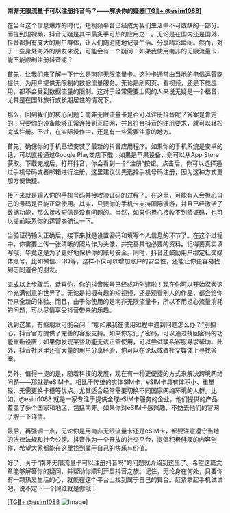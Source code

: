 **南非无限流量卡可以注册抖音吗？——解决你的疑惑[[TG💪+ @esim1088](https://t.me/s/esim1088)]**

在当今这个信息爆炸的时代，短视频平台已经成为我们生活中不可或缺的一部分。而提到短视频，抖音无疑是其中最炙手可热的应用之一。无论是在国内还是国外，抖音都拥有庞大的用户群体，让人们随时随地记录生活、分享精彩瞬间。然而，对于一些身处海外的朋友来说，可能会有一个疑问：如果我使用南非的无限流量卡，能不能顺利注册抖音呢？

首先，让我们来了解一下什么是南非无限流量卡。这种卡通常由当地的电信运营商提供，为用户提供无限制的数据流量服务。无论是刷网页、看视频，还是下载应用，都不会受到数据流量的限制。这对于经常需要上网的人来说无疑是一个福音，尤其是在国外旅行或长期居住的情况下。

那么，回到我们的核心问题：南非无限流量卡是否可以注册抖音呢？答案是肯定的！只要你的设备能够正常连接到互联网，并且符合抖音的注册要求，就可以轻松完成注册。不过，在实际操作中，还是有一些需要注意的地方。

首先，确保你的手机已经安装了最新的抖音应用程序。如果你的手机系统是安卓的话，可以直接通过Google Play商店下载；如果是苹果设备，则可以从App Store获取。下载完成后，打开抖音，你会看到一个“注册”按钮。点击后，你可以选择通过手机号码或者邮箱进行注册。这里建议优先选择手机号码注册，因为这种方式更加方便快捷。

接下来就是输入你的手机号码并接收验证码的过程了。在这里，可能有人会担心自己的号码是否能正常使用。其实，只要你的手机卡支持国际漫游，并且已经激活了数据功能，那么接收短信是没有问题的。当然，如果你担心接收不到验证码，也可以提前联系你的运营商确认一下。

当验证码输入正确后，接下来就是设置密码和填写个人信息的环节了。在这个过程中，你需要上传一张清晰的照片作为头像，并完善其他必要的资料。记得要真实填写哦，毕竟这是为了更好地保护你的账号安全。同时，抖音还鼓励用户绑定社交媒体账号，比如微信、QQ等，这样不仅可以增加账户的安全性，还能让你更容易找到志同道合的朋友。

完成以上步骤后，恭喜你，你的抖音账号已经成功创建啦！现在你可以开始探索这个充满创意的世界了。无论是拍摄有趣的短视频，还是观看别人的作品，都会给你带来全新的体验。而且，由于你使用的是南非无限流量卡，所以不用担心流量消耗的问题，可以尽情享受抖音带来的乐趣。

说到这里，有些朋友可能会问：“那如果我在使用过程中遇到问题怎么办？”别担心，抖音官方提供了完善的客服支持。如果你忘记了密码，可以通过找回密码的功能重新设置；如果你发现某些功能无法正常使用，可以尝试联系客服寻求帮助。此外，抖音社区里还有大量的用户分享经验，你可以在论坛或者社交媒体上寻找答案。

另外，值得一提的是，随着科技的发展，现在有一种更便捷的方式来解决跨境网络问题——那就是eSIM卡。相比于传统的实体SIM卡，eSIM卡具有体积小、重量轻、无需更换卡槽等优点。尤其适合经常需要切换不同国家网络环境的人群。比如，@esim1088 就是一家专注于提供全球eSIM卡服务的企业，他们提供的产品覆盖了多个国家和地区，包括南非。如果你对eSIM卡感兴趣，不妨去他们的官网了解一下详情。

最后，再强调一点，无论你是用南非无限流量卡还是eSIM卡，都要注意遵守当地的法律法规和社会公德。抖音作为一个开放的社交平台，提倡积极健康的内容创作，希望大家都能在这里找到属于自己的快乐与价值。

好了，关于“南非无限流量卡可以注册抖音吗”的问题就介绍到这里了。希望这篇文章能够解答你的疑问，并帮助你顺利开启抖音之旅。记住，无论身在何处，只要你有一颗热爱生活的心，就能在这个平台上找到属于自己的舞台。赶紧拿起手机试试吧，说不定下一个网红就是你哦！

[[TG💪+ @esim1088](https://t.me/s/esim1088) ![Image](https://i.postimg.cc/4NQfJmqS/Snipaste-2025-05-13-00-14-12.png)]